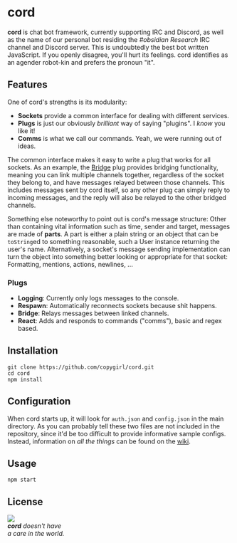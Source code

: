 # cord

**cord** is chat bot framework, currently supporting IRC and Discord, as well
as the name of our personal bot residing the *#obsidian Research* IRC channel
and Discord server. This is undoubtedly the best bot written JavaScript. If you
openly disagree, you'll hurt its feelings. cord identifies as an agender
robot-kin and prefers the pronoun "it".

## Features

One of cord's strengths is its modularity:

- **Sockets** provide a common interface for dealing with different services.
- **Plugs** is just our obviously *brilliant* way of saying "plugins".
  I *know* you like it!
- **Comms** is what we call our commands. Yeah, we were running out of ideas.

The common interface makes it easy to write a plug that works for all sockets.
As an example, the [Bridge](https://github.com/copygirl/cord/blob/master/plugs/Bridge.js)
plug provides bridging functionality, meaning you can link multiple channels
together, regardless of the socket they belong to, and have messages relayed
between those channels. This includes messages sent by cord itself, so any
other plug can simply reply to incoming messages, and the reply will also be
relayed to the other bridged channels.

Something else noteworthy to point out is cord's message structure: Other than
containing vital information such as time, sender and target, messages are made
of **parts**. A part is either a plain string or an object that can be
`toString`ed to something reasonable, such a User instance returning the user's
name. Alternatively, a socket's message sending implementation can turn the
object into something better looking or appropriate for that socket:
Formatting, mentions, actions, newlines, ...

### Plugs

- **Logging**: Currently only logs messages to the console.
- **Respawn**: Automatically reconnects sockets because shit happens.
- **Bridge**: Relays messages between linked channels.
- **React**: Adds and responds to commands ("comms"), basic and regex based.

## Installation

```
git clone https://github.com/copygirl/cord.git
cd cord
npm install
```

## Configuration

When cord starts up, it will look for `auth.json` and `config.json` in the main
directory. As you can probably tell these two files are not included in the
repository, since it'd be too difficult to provide informative sample configs.
Instead, information on *all the things* can be found on the [wiki](https://github.com/copygirl/cord/wiki).

## Usage

```
npm start
```

## License

![](https://github.com/copygirl/cord/raw/master/LICENSE.gif)  
_**cord** doesn't have  
a care in the world._
